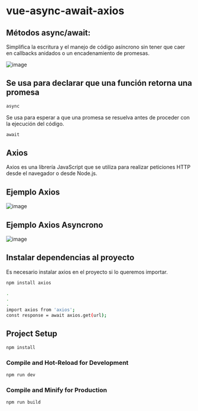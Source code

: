 # vue-async-await-axios

## Métodos async/await:
Simplifica la escritura y el manejo de código asíncrono sin tener que caer en callbacks anidados o un encadenamiento de promesas.

![image](https://github.com/fredinfu/vue-async-await-axios/assets/23424560/ee46c789-22db-4865-b0d7-03aaedb4d1a4)


## Se usa para declarar que una función retorna una promesa 
```sh
async
```

Se usa para esperar a que una promesa se resuelva antes de proceder con la ejecución del código.
```sh
await
```

## Axios
Axios es una librería JavaScript que se utiliza para realizar peticiones HTTP desde el navegador o desde Node.js.

## Ejemplo Axios 

![image](https://github.com/fredinfu/vue-async-await-axios/assets/23424560/2cafb6ce-2b05-461f-940c-1bc1de5a0801)

## Ejemplo Axios Asyncrono

![image](https://github.com/fredinfu/vue-async-await-axios/assets/23424560/5838e6ce-e795-4dc0-9f93-c18d4ed28590)


## Instalar dependencias al proyecto
Es necesario instalar axios en el proyecto si lo queremos importar. 

```sh
npm install axios
```

```sh
.
.
.
import axios from 'axios';
const response = await axios.get(url);
```

## Project Setup

```sh
npm install
```

### Compile and Hot-Reload for Development

```sh
npm run dev
```

### Compile and Minify for Production

```sh
npm run build
```
